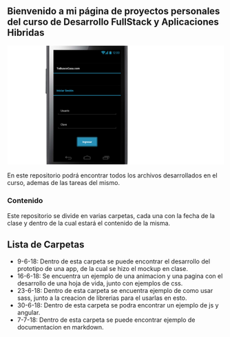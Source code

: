 ## Bienvenido a mi página de proyectos personales del curso de Desarrollo FullStack y Aplicaciones Hibridas

![Prototipo](9-6-18/login.png)

En este repositorio podrá encontrar todos los archivos desarrollados en el curso, ademas de las tareas del mismo.

### Contenido

Este repositorio se divide en varias carpetas, cada una con la fecha de la clase y dentro de la cual estará el contenido de la misma.

## Lista de Carpetas

- 9-6-18: Dentro de esta carpeta se puede encontrar el desarrollo del prototipo de una app, de la cual se hizo el mockup en clase.
- 16-6-18: Se encuentra un ejemplo de una animacion y una pagina con el desarrollo de una hoja de vida, junto con ejemplos de css.
- 23-6-18: Dentro de esta carpeta se encuentra ejemplo de como usar sass, junto a la creacion de librerias para el usarlas en esto.
- 30-6-18: Dentro de esta carpeta se podra encontrar un ejemplo de js y angular.
- 7-7-18: Dentro de esta carpeta se puede encontrar ejemplo de documentacion en markdown.
